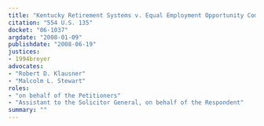 ```yaml
---
title: "Kentucky Retirement Systems v. Equal Employment Opportunity Commission"
citation: "554 U.S. 135"
docket: "06-1037"
argdate: "2008-01-09"
publishdate: "2008-06-19"
justices:
- 1994breyer
advocates:
- "Robert D. Klausner"
- "Malcolm L. Stewart"
roles:
- "on behalf of the Petitioners"
- "Assistant to the Solicitor General, on behalf of the Respondent"
summary: ""
---
```


